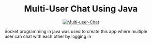 <h1 align ="center">Multi-User Chat Using Java</h1>

<p align="center">
    <a href="https://github.com/jdchy/Multi-User-Chat" target="muc">
        <img alt="Multi-user-Chat" src="https://github.com/jdchy/Multi-User-Chat/tree/master/imgs" />
    </a>
    <br>
</p>

<p> Socket programming in java was used to create this app where multiple user can chat with each other by logging in </p> 
